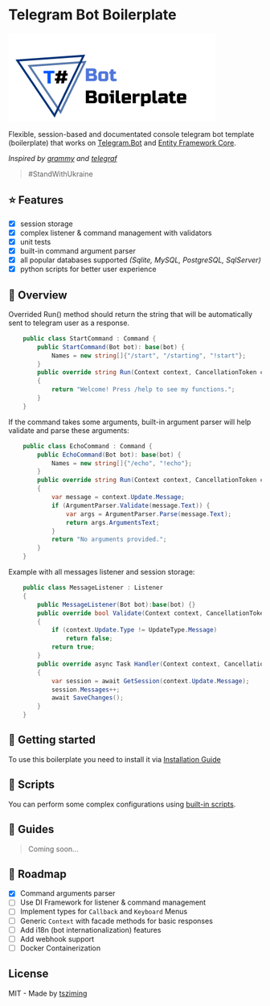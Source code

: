 # Telegram Bot Boilerplate

![Boilerplate preview](Docs/Preview.jpg)

Flexible, session-based and documentated console telegram bot template (boilerplate) that works on [Telegram.Bot](https://github.com/TelegramBots/Telegram.Bot) and [Entity Framework Core](https://docs.microsoft.com/ef/).

*Inspired by [grammy](https://grammy.dev/) and [telegraf](https://telegraf.js.org/)*

> #StandWithUkraine

## ⭐️ Features

- [x] session storage
- [x] complex listener & command management with validators
- [x] unit tests
- [x] built-in command argument parser
- [x] all popular databases supported *(Sqlite, MySQL, PostgreSQL, SqlServer)*
- [x] python scripts for better user experience

## 👀 Overview

Overrided Run() method should return the string that will be automatically sent to telegram user as a response.

```C#
    public class StartCommand : Command {
        public StartCommand(Bot bot): base(bot) {
            Names = new string[]{"/start", "/starting", "!start"};
        }
        public override string Run(Context context, CancellationToken cancellationToken)
        {
            return "Welcome! Press /help to see my functions.";
        }
    }
```

If the command takes some arguments, built-in argument parser will help validate and parse these arguments:

```C#
    public class EchoCommand : Command {
        public EchoCommand(Bot bot): base(bot) {
            Names = new string[]{"/echo", "!echo"};
        }
        public override string Run(Context context, CancellationToken cancellationToken)
        {
            var message = context.Update.Message;
            if (ArgumentParser.Validate(message.Text)) {
                var args = ArgumentParser.Parse(message.Text);
                return args.ArgumentsText;
            }
            return "No arguments provided.";
        }
    }
```

Example with all messages listener and session storage:

```C#
    public class MessageListener : Listener
    {
        public MessageListener(Bot bot):base(bot) {}
        public override bool Validate(Context context, CancellationToken cancellationToken)
        {
            if (context.Update.Type != UpdateType.Message)
                return false;
            return true;
        }
        public override async Task Handler(Context context, CancellationToken cancellationToken)
        {
            var session = await GetSession(context.Update.Message);
            session.Messages++;
            await SaveChanges();
        }
    }
```

## 🚩 Getting started

To use this boilerplate you need to install it via [Installation Guide](/Docs/installation.md)

## 🔧 Scripts

You can perform some complex configurations using [built-in scripts](/Scripts/README.MD).

## 📕 Guides

> Coming soon...

## 📝 Roadmap

- [x] Command arguments parser
- [ ] Use DI Framework for listener & command management
- [ ] Implement types for `Callback` and `Keyboard` Menus
- [ ] Generic `Context` with facade methods for basic responses
- [ ] Add i18n (bot internationalization) features
- [ ] Add webhook support
- [ ] Docker Containerization

## License

MIT - Made by [tsziming](https://github.com/tsziming)
